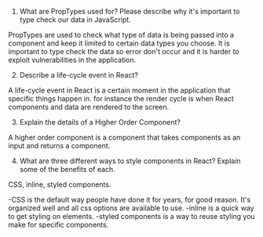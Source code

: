 1. What are PropTypes used for? Please describe why it's important to type check our data in JavaScript.

PropTypes are used to check what type of data is being passed into a component and keep it limited to certain data types you choose. It is important to type check the data so error don't occur and it is harder to exploit vulnerabilities in the application.

2. Describe a life-cycle event in React?

A life-cycle event in React is a certain moment in the application that specific things happen in. for instance the render cycle is when React components and data are rendered to the screen.

3. Explain the details of a Higher Order Component?

A higher order component is a component that takes components as an input and returns a component.

4. What are three different ways to style components in React? Explain some of the benefits of each.

CSS, inline, styled components.

-CSS is the default way people have done it for years, for good reason. It's organized well and all css options are available to use.
-inline is a quick way to get styling on elements.
-styled components is a way to reuse styling you make for specific components.

